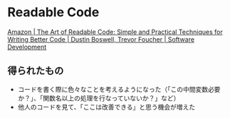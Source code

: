 # Readable Code

[Amazon | The Art of Readable Code: Simple and Practical Techniques for Writing Better Code | Dustin Boswell, Trevor Foucher | Software Development](https://www.amazon.co.jp/Art-Readable-Code-Practical-Techniques/dp/0596802293)

## 得られたもの

- コードを書く際に色々なことを考えるようになった（「この中間変数必要か？」、「関数名以上の処理を行なっていないか？」など）
- 他人のコードを見て、「ここは改善できる」と思う機会が増えた

